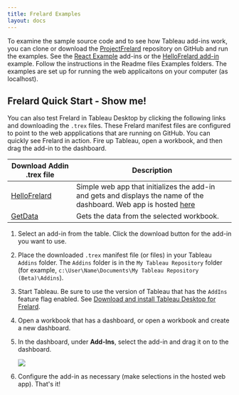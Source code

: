 ```yaml
---
title: Frelard Examples
layout: docs
---
```



To examine the sample source code and to see how Tableau add-ins work, you can clone or download the [ProjectFrelard](https://github.com/tableau/ProjectFrelard) repository on GitHub and run the examples. See the [React Example](https://github.com/tableau/ProjectFrelard/tree/master/Examples/ReactJs) add-ins or the [HelloFrelard add-in](https://github.com/tableau/ProjectFrelard/tree/master/Examples/HelloFrelard) example. Follow the instructions in the Readme files Examples folders. The examples are set up for running the web applicaitons on your computer (as localhost). 

## Frelard Quick Start - Show me!
You can also test Frelard in Tableau Desktop by clicking the following links and downloading the `.trex` files. These Frelard manifest files are configured to point to the web appplications that are running on GitHub. You can quickly see Frelard in action. Fire up Tableau, open a workbook, and then drag the add-in to the dashboard. 

| Download Addin .trex file | Description |
|----|-----|
|  <a class="btn btn-primary btn-lg" href="{{ site.baseurl }}/samples/gitHelloFrelard.tflx" role="button">HelloFrelard</a>&nbsp;&nbsp; | Simple web app that initializes the add-in and gets and displays the name of the dashboard. Web app is hosted [here](http://127.0.0.1:4000/projectfrelard/examples/hellofrelard/)
|	  <a class="btn btn-primary btn-lg" href="{{ site.baseurl }}/samples/gitGetData.tflx" role="button">GetData</a>&nbsp;&nbsp; |  Gets the data from the selected workbook. 


1. Select an add-in from the table. 
Click the download button for the add-in you want to use. 

2. Place the downloaded `.trex` manifest file (or files) in your Tableau `Addins` folder. The `Addins` folder is in the `My Tableau Repository` folder (for example, `c:\User\Name\Documents\My Tableau Repository (Beta)\Addins`). 

3. Start Tableau. 
Be sure to use the version of Tableau that has the `AddIns` feature flag enabled. See [Download and install Tableau Desktop for Frelard]({{site.baseurl}}/docs/trex_getstarted/#download-and-install-tableau-desktop-for-frelard).

4. Open a workbook that has a dashboard, or open a workbook and create a new dashboard. 

5. In the dashboard, under **Add-Ins**, select the add-in and drag it on to the dashboard. 

   ![]({{site.baseurl}}/assets/frelard_addin2.png)  

6. Configure the add-in as necessary (make selections in the hosted web app). That's it!  


